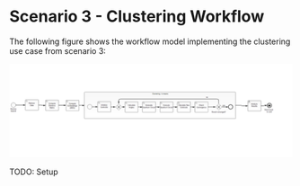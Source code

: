 # Scenario 3 - Clustering Workflow

The following figure shows the workflow model implementing the clustering use case from scenario 3:

![Workflow Model](./docker/camunda/src/main/resources/quantum-workflow-demonstrator.png)

TODO: Setup

